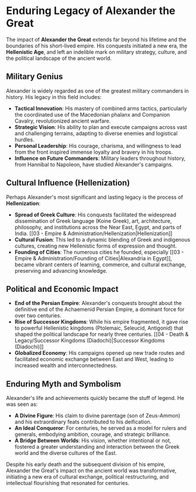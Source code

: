 # Enduring Legacy of Alexander the Great

The impact of **Alexander the Great** extends far beyond his lifetime and the boundaries of his short-lived empire. His conquests initiated a new era, the **Hellenistic Age**, and left an indelible mark on military strategy, culture, and the political landscape of the ancient world.

## Military Genius

Alexander is widely regarded as one of the greatest military commanders in history. His legacy in this field includes:

*   **Tactical Innovation**: His mastery of combined arms tactics, particularly the coordinated use of the Macedonian phalanx and Companion Cavalry, revolutionized ancient warfare.
*   **Strategic Vision**: His ability to plan and execute campaigns across vast and challenging terrains, adapting to diverse enemies and logistical hurdles.
*   **Personal Leadership**: His courage, charisma, and willingness to lead from the front inspired immense loyalty and bravery in his troops.
*   **Influence on Future Commanders**: Military leaders throughout history, from Hannibal to Napoleon, have studied Alexander's campaigns.

## Cultural Influence (Hellenization)

Perhaps Alexander's most significant and lasting legacy is the process of **Hellenization**:

*   **Spread of Greek Culture**: His conquests facilitated the widespread dissemination of Greek language (Koine Greek), art, architecture, philosophy, and institutions across the Near East, Egypt, and parts of India. [[03 - Empire & Administration/Hellenization|Hellenization]]
*   **Cultural Fusion**: This led to a dynamic blending of Greek and indigenous cultures, creating new Hellenistic forms of expression and thought.
*   **Founding of Cities**: The numerous cities he founded, especially [[03 - Empire & Administration/Founding of Cities|Alexandria in Egypt]], became vibrant centers of learning, commerce, and cultural exchange, preserving and advancing knowledge.

## Political and Economic Impact

*   **End of the Persian Empire**: Alexander's conquests brought about the definitive end of the Achaemenid Persian Empire, a dominant force for over two centuries.
*   **Rise of Successor Kingdoms**: While his empire fragmented, it gave rise to powerful Hellenistic kingdoms (Ptolemaic, Seleucid, Antigonid) that shaped the political landscape for nearly three centuries. [[04 - Death & Legacy/Successor Kingdoms (Diadochi)|Successor Kingdoms (Diadochi)]]
*   **Globalized Economy**: His campaigns opened up new trade routes and facilitated economic exchange between East and West, leading to increased wealth and interconnectedness.

## Enduring Myth and Symbolism

Alexander's life and achievements quickly became the stuff of legend. He was seen as:

*   **A Divine Figure**: His claim to divine parentage (son of Zeus-Ammon) and his extraordinary feats contributed to his deification.
*   **An Ideal Conqueror**: For centuries, he served as a model for rulers and generals, embodying ambition, courage, and strategic brilliance.
*   **A Bridge Between Worlds**: His vision, whether intentional or not, fostered a greater understanding and interaction between the Greek world and the diverse cultures of the East.

Despite his early death and the subsequent division of his empire, Alexander the Great's impact on the ancient world was transformative, initiating a new era of cultural exchange, political restructuring, and intellectual flourishing that resonated for centuries.